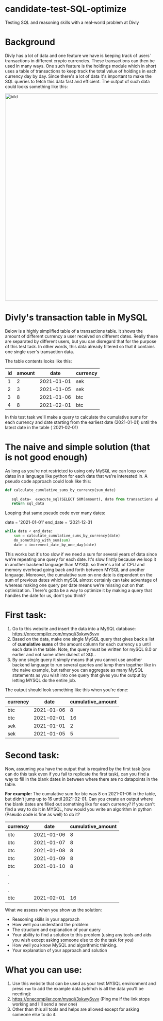 # candidate-test-SQL-optimize
Testing SQL and reasoning skills with a real-world problem at Divly


# Background
Divly has a lot of data and one feature we have is keeping track of users' transactions in different crypto currencies. These transactions can then be used in many ways. One such feature is the holdings module which in short uses a table of transactions to keep track the total value of holdings in each currency  day by day. Since there's a lot of data it's important to make the SQL queries to fetch this data fast and efficient. The output of such data could looks something like this:

<img width="681" alt="bild" src="https://user-images.githubusercontent.com/38507268/145571086-6baafacd-d939-4724-9a63-bb6d09dcde41.png">

# Divly's transaction table in MySQL
Below is a highly simplified table of a transactions table. It shows the amount of different currency a user received on different dates. 
Really these are separated by different users, but you can disregard that for the purpose of this test task. In other words, this data already filtered so that it contains one single user's transaction data.

The table contents looks like this:

|id|amount|date|currency|
|---|---|---|---|
|1|2|2021-01-01|sek|
|2|3|2021-01-05|sek|
|3|8|2021-01-06|btc|
|4|8|2021-02-01|btc|


In this test task we'll make a query to calculate the cumulative sums for each currency and date starting from the earliest date (2021-01-01) until the latest date in the table ( 2021-02-01)

# The naive and simple solution (that is not good enough)
As long as you're not restricted to using only MySQL we can loop over dates in a language like python for each date that we're interested in.
A pseudo code approach could look like this:

```python
def calculate_cumulative_sums_by_currency(sum_date)
  
   sql_data=  execute_sql(SELECT SUM(amount), date from transactions where transactions.date < sum_date GROUP BY currency;)
   return sql_data
 ```

Looping that same pseudo code over many dates:

date = '2021-01-01'
end_date = '2021-12-31

```python
while date < end_date:
    sum = calculate_cumulative_sums_by_currency(date)
    do_something_with_sum(sum)
    date = increment_date_by_one_day(date)
 ```

This works but it's too slow if we need a sum for several years of data since we're repeating one query for each date. It's slow firstly because we 
loop it in another backend language than MYSQL so there's a lot of CPU and memory overhead going back and forth between MYSQL and another language. Moreover, the cumulative sum on one date is dependent on the sum of previous dates which mySQL almost certainly can take advantage of whereas making one query per date means we're missing out on that optimization. There's gotta be a way to optimize it by making a query that handles the date for us, don't you think?


# First task:
1. Go to this website and insert the data into a MySQL database: https://onecompiler.com/mysql/3xkwy6vvv
2. Based on the data, make one single MySQL query that gives back a list of **cumulative sums** of the amount column for each currency up until each date in the table. Note, the query must be written for mySQL 8.0 or earlier and not some other dialect of SQL.
3. By one single query it simply means that you cannot use another backend language to run several queries and lump them together like in the naive example, but rather you can aggregate as many MySQL statements as you wish into one query that gives you the output by letting MYSQL do the entire job.

The output should look something like this when you're done:


| currency  |date   |  cumulative_amount |
|---|---|---|
|btc|2021-01-06|8|
|btc|2021-02-01|16|
|sek|2021-01-01|2|
|sek|2021-01-05|5|

  
# Second task:
Now, assuming you have the output that is required by the first task (you can do this task even if you fail to replicate the first task), can you find a way
to fill in the blank dates in between where there are no datapoints in the table.

**For example:** The cumulative sum for btc was 8 on 2021-01-06 in the table, but didn't jump up to 16 until 2021-02-01.
Can you create an output where the blank dates are filled out something like for each currency? If you can't find a way to do it in MYSQL, how would you write an algorithm in python (Pseudo code is fine as well) to do it?


| currency  |date   |  cumulative_amount |
|---|---|---|
|btc|2021-01-06|8|
|btc|2021-01-07|8|
|btc|2021-01-08|8|
|btc|2021-01-09|8|
|btc|2021-01-10|8|
.| | |
. | | |
. | | | 
|btc|2021-02-01|16


What we assess when you show us the solution:
- Reasoning skills in your approach
- How well you understand the problem
- The structure and explanation of your query
- Your ability to find a solution to this problem (using any tools and aids you wish except asking someone else to do the task for you)
- How well you know MySQL and algorithmic thinking.
- Your explanation of your approach and solution


# What you can use:
1. Use this website that can be used as your test MYSQL environment and press `run` to add the example data (whihch is all the data you'll be needing):
2. https://onecompiler.com/mysql/3xkwy6vvv (Ping me if the link stops working and I'll send a new one)
3. Other than this all tools and helps are allowed except for asking someone else to do it.

